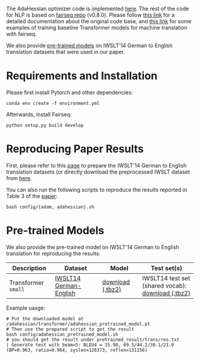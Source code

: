 The AdaHessian optimizer code is implemented [here](https://github.com/amirgholami/adahessian/blob/master/transformer/fairseq/optim/adahessian.py). The rest of the code for NLP is based on [fairseq repo](https://github.com/pytorch/fairseq) (v0.8.0). Please follow [this link](https://fairseq.readthedocs.io/) for a detailed documentation about the original code base, and [this link](https://github.com/pytorch/fairseq/tree/v0.8.0/examples/translation) for some examples of training baseline Transformer models for machine translation with fairseq.

We also provide [pre-trained models](#pre-trained-models) on IWSLT'14 German to English translation datasets that were used in our paper.

# Requirements and Installation
Please first install Pytorch and other dependencies:
```
conda env create -f environment.yml
```
Afterwards, install Fairseq:
```
python setup.py build develop
```

# Reproducing Paper Results
First, please refer to this [page](https://github.com/pytorch/fairseq/tree/master/examples/translation) to prepare the IWSLT'14 German to English translation datasets (or directly download the preprocessed IWSLT dataset from [here](https://drive.google.com/file/d/1fBG7DmbH0luD8EKqjviG5Equgkaxv3vv/view?usp=sharing).

You can also run the following scripts to reproduce the results reported in Table 3 of the [paper](https://arxiv.org/pdf/2006.00719.pdf):
```
bash config/{adam, adahessian}.sh
```

# Pre-trained Models
We also provide the pre-trained model on IWSLT'14 German to English translation for reproducing the results. 

Description | Dataset | Model | Test set(s)
---|---|---|---
Transformer `small` | [IWSLT14 German-English](https://drive.google.com/file/d/1fBG7DmbH0luD8EKqjviG5Equgkaxv3vv/view?usp=sharing) | [download (.tbz2)](https://drive.google.com/file/d/1cs34wY3NhFq1J_bGdTsMGsjGFMtVsbAs/view?usp=sharing) | IWSLT14 test set (shared vocab): <br> [download (.tbz2)](https://drive.google.com/open?id=1Vza4Yh7ev1336fWpgxGalkSLhb5dHxBa)

Example uasge: 
```
# Put the downloaded model at /adahessian/transformer/adahessian_pretrained_model.pt
# Then use the prepared script to get the result
bash config/adahessian_pretrained_model.sh
# you should get the result under pretrained_result/trans/res.txt
| Generate test with beam=5: BLEU4 = 35.90, 69.5/44.2/30.1/21.0 (BP=0.963, ratio=0.964, syslen=126373, reflen=131156)
```
